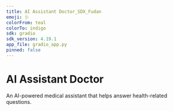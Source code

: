 ```yaml
---
title: AI Assistant Doctor_SDX_Fudan
emoji: 🩺
colorFrom: teal
colorTo: indigo
sdk: gradio
sdk_version: 4.19.1
app_file: gradio_app.py
pinned: false
---
```


# AI Assistant Doctor

An AI-powered medical assistant that helps answer health-related questions.
